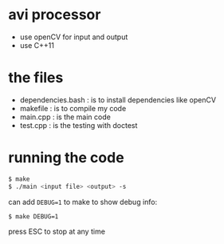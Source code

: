 # avi processor

- use openCV for input and output
- use C++11

# the files

- dependencies.bash : is to install dependencies like openCV
- makefile : is to compile my code
- main.cpp : is the main code
- test.cpp : is the testing with doctest
<!-- - dockerfile : is for ease of cleaning -->

# running the code

```bash
$ make
$ ./main <input file> <output> -s
```
can add `DEBUG=1` to make to show debug info:
```bash
$ make DEBUG=1
```
press ESC to stop at any time
